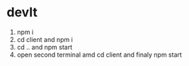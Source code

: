 # devIt


1) npm i 
2) cd client and npm i
3) cd .. and npm start
4) open second terminal amd cd client and finaly npm start
